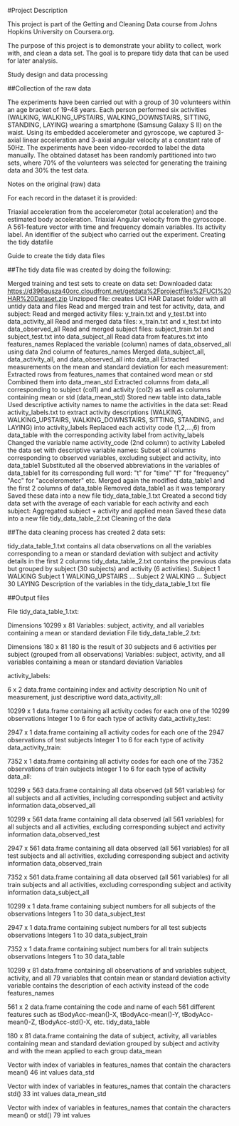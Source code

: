 #Project Description

This project is part of the Getting and Cleaning Data course from Johns Hopkins University on Coursera.org.

The purpose of this project is to demonstrate your ability to collect, work with, and clean a data set. The goal is to prepare tidy data that can be used for later analysis.

Study design and data processing

##Collection of the raw data

The experiments have been carried out with a group of 30 volunteers within an age bracket of 19-48 years. Each person performed six activities (WALKING, WALKING_UPSTAIRS, WALKING_DOWNSTAIRS, SITTING, STANDING, LAYING) wearing a smartphone (Samsung Galaxy S II) on the waist. Using its embedded accelerometer and gyroscope, we captured 3-axial linear acceleration and 3-axial angular velocity at a constant rate of 50Hz. The experiments have been video-recorded to label the data manually. The obtained dataset has been randomly partitioned into two sets, where 70% of the volunteers was selected for generating the training data and 30% the test data.

Notes on the original (raw) data

For each record in the dataset it is provided:

Triaxial acceleration from the accelerometer (total acceleration) and the estimated body acceleration.
Triaxial Angular velocity from the gyroscope.
A 561-feature vector with time and frequency domain variables.
Its activity label.
An identifier of the subject who carried out the experiment.
Creating the tidy datafile

Guide to create the tidy data files

##The tidy data file was created by doing the following:

Merged training and test sets to create on data set:
Downloaded data: https://d396qusza40orc.cloudfront.net/getdata%2Fprojectfiles%2FUCI%20HAR%20Dataset.zip
Unzipped file: creates UCI HAR Dataset folder with all untidy data and files
Read and merged train and test for activity, data, and subject:
Read and merged activity files: y_train.txt and y_test.txt into data_activity_all
Read and merged data files: x_train.txt and x_test.txt into data_observed_all
Read and merged subject files: subject_train.txt and subject_test.txt into data_subject_all
Read data from features.txt into features_names
Replaced the variable (column) names of data_observed_all using data 2nd column of features_names
Merged data_subject_all, data_activity_all, and data_observed_all into data_all
Extracted measurements on the mean and standard deviation for each measurement:
Extracted rows from features_names that contained word mean or std
Combined them into data_mean_std
Extracted columns from data_all corresponding to subject (col1) and activity (col2) as well as columns containing mean or std (data_mean_std)
Stored new table into data_table
Used descriptive activity names to name the activities in the data set:
Read activity_labels.txt to extract activity descriptions (WALKING, WALKING_UPSTAIRS, WALKING_DOWNSTAIRS, SITTING, STANDING, and LAYING) into activity_labels
Replaced each activity code (1,2,...,6) from data_table with the corresponding activity label from activity_labels
Changed the variable name activity_code (2nd column) to activity
Labeled the data set with descriptive variable names:
Subset all columns corresponding to observed variables, excluding subject and activity, into data_table1
Substituted all the observed abbreviations in the variables of data_table1 for its corresponding full word:
"t" for "time"
"f" for "frequency"
"Acc" for "accelerometer"
etc.
Merged again the modified data_table1 and the first 2 columns of data_table
Removed data_table1 as it was temporary
Saved these data into a new file tidy_data_table_1.txt
Created a second tidy data set with the average of each variable for each activity and each subject:
Aggregated subject + activity and applied mean
Saved these data into a new file tidy_data_table_2.txt
Cleaning of the data

##The data cleaning process has created 2 data sets:

tidy_data_table_1.txt contains all data observations on all the variables corresponding to a mean or standard deviation with subject and activity details in the first 2 columns
tidy_data_table_2.txt contains the previous data but grouped by subject (30 subjects) and activity (6 activities).
Subject 1 WALKING
Subject 1 WALKING_UPSTAIRS
...
Subject 2 WALKING
...
Subject 30 LAYING
Description of the variables in the tidy_data_table_1.txt file

##Output files

File tidy_data_table_1.txt:

Dimensions 10299 x 81
Variables: subject, activity, and all variables containing a mean or standard deviation
File tidy_data_table_2.txt:

Dimensions 180 x 81
180 is the result of 30 subjects and 6 activities per subject (grouped from all observations)
Variables: subject, activity, and all variables containing a mean or standard deviation
Variables

activity_labels:

6 x 2 data.frame containing index and activity description
No unit of measurement, just descriptive word
data_activity_all:

10299 x 1 data.frame containing all activity codes for each one of the 10299 observations
Integer 1 to 6 for each type of activity
data_activity_test:

2947 x 1 data.frame containing all activity codes for each one of the 2947 observations of test subjects
Integer 1 to 6 for each type of activity
data_activity_train:

7352 x 1 data.frame containing all activity codes for each one of the 7352 observations of train subjects
Integer 1 to 6 for each type of activity
data_all:

10299 x 563 data.frame containing all data observed (all 561 variables) for all subjects and all activities, including corresponding subject and activity information
data_observed_all

10299 x 561 data.frame containing all data observed (all 561 variables) for all subjects and all activities, excluding corresponding subject and activity information
data_observed_test

2947 x 561 data.frame containing all data observed (all 561 variables) for all test subjects and all activities, excluding corresponding subject and activity information
data_observed_train

7352 x 561 data.frame containing all data observed (all 561 variables) for all train subjects and all activities, excluding corresponding subject and activity information
data_subject_all

10299 x 1 data.frame containing subject numbers for all subjects of the observations
Integers 1 to 30
data_subject_test

2947 x 1 data.frame containing subject numbers for all test subjects observations
Integers 1 to 30
data_subject_train

7352 x 1 data.frame containing subject numbers for all train subjects observations
Integers 1 to 30
data_table

10299 x 81 data.frame containing all observations of and variables subject, activity, and all 79 variables that contain mean or standard deviation
activity variable contains the description of each activity instead of the code
features_names

561 x 2 data.frame containing the code and name of each 561 different features such as tBodyAcc-mean()-X, tBodyAcc-mean()-Y, tBodyAcc-mean()-Z, tBodyAcc-std()-X, etc.
tidy_data_table

180 x 81 data.frame containing the data of subject, activity, all variables containing mean and standard deviation grouped by subject and activity and with the mean applied to each group
data_mean

Vector with index of variables in features_names that contain the characters mean()
46 int values
data_std

Vector with index of variables in features_names that contain the characters std()
33 int values
data_mean_std

Vector with index of variables in features_names that contain the characters mean() or std()
79 int values
